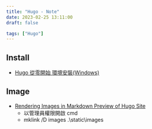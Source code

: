```yaml
---
title: "Hugo - Note"
date: 2023-02-25 13:11:00
draft: false

tags: ["Hugo"]
---
```


## Install
- [Hugo 從零開始 環境安裝(Windows)](https://devbricker.github.io/post/hugo/deploy/hugo_environment/)

## Image
- [Rendering Images in Markdown Preview of Hugo Site](https://mikefrobbins.com/2023/02/08/rendering-images-in-markdown-preview-of-hugo-site/)
  - 以管理員權限開啟 cmd 
  - mklink /D images .\static\images